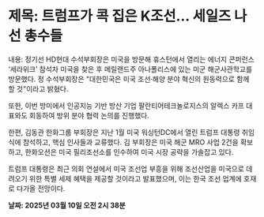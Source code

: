 # **제목: 트럼프가 콕 집은 K조선… 세일즈 나선 총수들**

  내용: 정기선 HD현대 수석부회장은 미국을 방문해 휴스턴에서 열리는 에너지 콘퍼런스 ‘세라위크’ 참석차 미국을 찾은 후 메릴랜드주 아나폴리스에 있는 미군 해군사관학교를 방문했다. 정 수석부회장은 "대한민국은 미국 조선·해양 분야 혁신의 원동력으로 함께 할 것"이라고 밝혔다.

또한, 이번 방미에서 인공지능 기반 방산 기업 팔란티어테크놀로지스의 알렉스 카프 대표와도 회동하여 방위 분야 협력 논의를 진행했다.

한편, 김동관 한화그룹 부회장은 지난 1월 미국 워싱턴DC에서 열린 트럼프 대통령 취임식에 참석하고, 핵심 인사들과 교류했다. 김 부회장은 미국 해군 MRO 사업 2건을 확보하고, 한화오션은 미국 필리조선소를 인수하여 미국 시장 공략을 가솔잡고 있다.

트럼프 대통령은 최근 의회 연설에서 미국 조선업 부흥을 위해 조선산업을 미국으로 데려오기 위한 특별 세제 혜택을 제공할 것이라고 발표했으며, 이는 한국 조선 업계에 호재로 다가올 전망이다.

  **날짜: 2025년 03월 10일 오전 2시 38분**